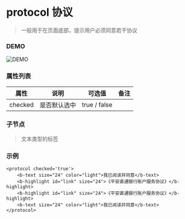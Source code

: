 # protocol 协议
> 一般用于在页面底部，提示用户必须同意若干协议

### DEMO
![DEMO](https://ohc0dpsgs.qnssl.com/image/service/serviceBanner.jpg)

### 属性列表

属性 | 说明 | 可选值 | 备注 
--- | --- | --- | ---
checked | 是否默认选中 | true / false | 


### 子节点
> 文本类型的标签

### 示例
```
<protocol checked='true'>
    <b-text size="24" color="light">我已阅读并同意</b-text>
    <b-highlight id="link" size="24">《平安直通银行账户服务协议》</b-highlight>
    <b-highlight id="link" size="24">《平安直通银行账户服务协议》</b-highlight>
    <b-text size="24" color="light">我已阅读并同意</b-text>
</protocol>
```

### &nbsp;